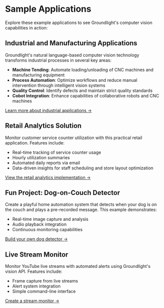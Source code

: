 # Sample Applications

Explore these example applications to see Groundlight's computer vision capabilities in action:

## Industrial and Manufacturing Applications

Groundlight's natural language-based computer vision technology transforms industrial processes in several key areas:

- **Machine Tending**: Automate loading/unloading of CNC machines and manufacturing equipment
- **Process Automation**: Optimize workflows and reduce manual intervention through intelligent vision systems
- **Quality Control**: Identify defects and maintain strict quality standards
- **Cobot Integration**: Enhance capabilities of collaborative robots and CNC machines

[Learn more about industrial applications →](/docs/sample-applications/industrial)

## Retail Analytics Solution

Monitor customer service counter utilization with this practical retail application. Features include:

- Real-time tracking of service counter usage
- Hourly utilization summaries
- Automated daily reports via email
- Data-driven insights for staff scheduling and store layout optimization

[View the retail analytics implementation →](/docs/sample-applications/retail-analytics)

## Fun Project: Dog-on-Couch Detector

Create a playful home automation system that detects when your dog is on the couch and plays a pre-recorded message. This example demonstrates:

- Real-time image capture and analysis
- Audio playback integration
- Continuous monitoring capabilities

[Build your own dog detector →](/docs/sample-applications/dog-on-couch)

## Live Stream Monitor

Monitor YouTube live streams with automated alerts using Groundlight's vision API. Features include:

- Frame capture from live streams
- Alert system integration
- Simple command-line interface

[Create a stream monitor →](/docs/sample-applications/streaming)